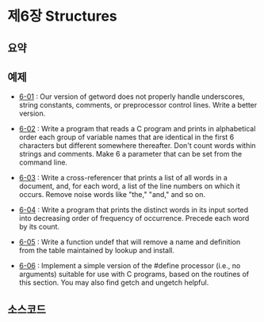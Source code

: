 # 제6장 Structures

## 요약<br>

## 예제<br>
* [6-01](https://github.com/RyanJeong/C/tree/master/chapter6/exercise6-01) : Our version of getword does not properly handle underscores, string constants, comments, or preprocessor control lines. Write a better version.<br>

* [6-02](https://github.com/RyanJeong/C/tree/master/chapter6/exercise6-02) : Write a program that reads a C program and prints in alphabetical order each group of variable names that are identical in the first 6 characters but different somewhere thereafter. Don't count words within strings and comments. Make 6 a parameter that can be set from the command line.<br>

* [6-03](https://github.com/RyanJeong/C/tree/master/chapter6/exercise6-03) : Write a cross-referencer that prints a list of all words in a document, and, for each word, a list of the line numbers on which it occurs. Remove noise words like "the," "and," and so on.<br>

* [6-04](https://github.com/RyanJeong/C/tree/master/chapter6/exercise6-04) : Write a program that prints the distinct words in its input sorted into decreasing order of frequency of occurrence. Precede each word by its count.<br>

* [6-05](https://github.com/RyanJeong/C/tree/master/chapter6/exercise6-05) : Write a function undef that will remove a name and definition from the table maintained by lookup and install.<br>

* [6-06](https://github.com/RyanJeong/C/tree/master/chapter6/exercise6-06) : Implement a simple version of the #define processor (i.e., no arguments) suitable for use with C programs, based on the routines of this section. You may also find getch and ungetch helpful.<br>

## 소스코드<br>

